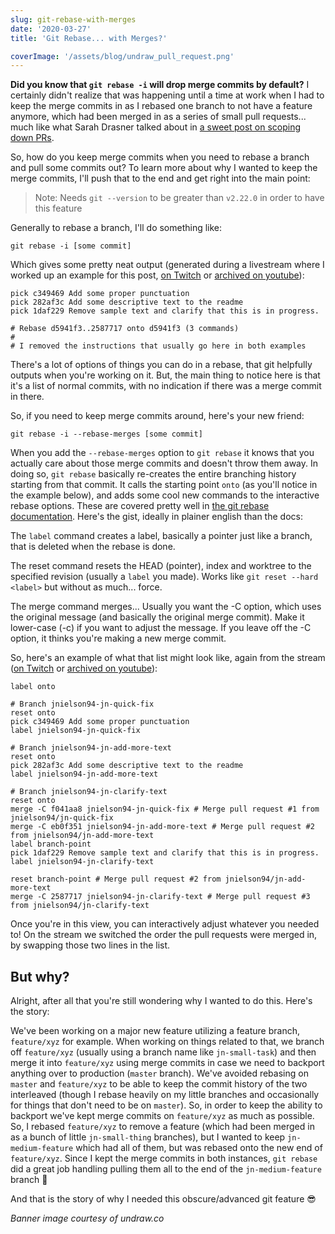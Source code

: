 ```yaml
---
slug: git-rebase-with-merges
date: '2020-03-27'
title: 'Git Rebase... with Merges?'

coverImage: '/assets/blog/undraw_pull_request.png'
---
```


**Did you know that `git rebase -i` will drop merge commits by default?** I
certainly didn't realize that was happening until a time at work when I had to
keep the merge commits in as I rebased one branch to not have a feature anymore,
which had been merged in as a series of small pull requests... much like what
Sarah Drasner talked about in
[a sweet post on scoping down PRs](https://www.netlify.com/blog/2020/03/31/how-to-scope-down-prs/).

So, how do you keep merge commits when you need to rebase a branch and pull some
commits out? To learn more about why I wanted to keep the merge commits, I'll
push that to the end and get right into the main point:

> Note: Needs `git --version` to be greater than `v2.22.0` in order to have this
> feature

Generally to rebase a branch, I'll do something like:

`git rebase -i [some commit]`

Which gives some pretty neat output (generated during a livestream where I
worked up an example for this post,
[on Twitch](https://www.twitch.tv/videos/576429945) or
[archived on youtube](https://www.youtube.com/watch?v=hvMKaa2U6Vw)):

```shell
pick c349469 Add some proper punctuation
pick 282af3c Add some descriptive text to the readme
pick 1daf229 Remove sample text and clarify that this is in progress.

# Rebase d5941f3..2587717 onto d5941f3 (3 commands)
#
# I removed the instructions that usually go here in both examples
```

There's a lot of options of things you can do in a rebase, that git helpfully
outputs when you're working on it. But, the main thing to notice here is that
it's a list of normal commits, with no indication if there was a merge commit in
there.

So, if you need to keep merge commits around, here's your new friend:

`git rebase -i --rebase-merges [some commit]`

When you add the `--rebase-merges` option to `git rebase` it knows that you
actually care about those merge commits and doesn't throw them away. In doing
so, `git rebase` basically re-creates the entire branching history starting from
that commit. It calls the starting point `onto` (as you'll notice in the example
below), and adds some cool new commands to the interactive rebase options. These
are covered pretty well in
[the git rebase documentation](https://git-scm.com/docs/git-rebase). Here's the
gist, ideally in plainer english than the docs:

The `label` command creates a label, basically a pointer just like a branch,
that is deleted when the rebase is done.

The reset command resets the HEAD (pointer), index and worktree to the specified
revision (usually a `label` you made). Works like `git reset --hard <label>` but
without as much... force.

The merge command merges... Usually you want the -C option, which uses the
original message (and basically the original merge commit). Make it lower-case
(-c) if you want to adjust the message. If you leave off the -C option, it
thinks you're making a new merge commit.

So, here's an example of what that list might look like, again from the stream
([on Twitch](https://www.twitch.tv/videos/576429945) or
[archived on youtube](https://www.youtube.com/watch?v=hvMKaa2U6Vw)):

```shell
label onto

# Branch jnielson94-jn-quick-fix
reset onto
pick c349469 Add some proper punctuation
label jnielson94-jn-quick-fix

# Branch jnielson94-jn-add-more-text
reset onto
pick 282af3c Add some descriptive text to the readme
label jnielson94-jn-add-more-text

# Branch jnielson94-jn-clarify-text
reset onto
merge -C f041aa8 jnielson94-jn-quick-fix # Merge pull request #1 from jnielson94/jn-quick-fix
merge -C eb0f351 jnielson94-jn-add-more-text # Merge pull request #2 from jnielson94/jn-add-more-text
label branch-point
pick 1daf229 Remove sample text and clarify that this is in progress.
label jnielson94-jn-clarify-text

reset branch-point # Merge pull request #2 from jnielson94/jn-add-more-text
merge -C 2587717 jnielson94-jn-clarify-text # Merge pull request #3 from jnielson94/jn-clarify-text
```

Once you're in this view, you can interactively adjust whatever you needed to!
On the stream we switched the order the pull requests were merged in, by
swapping those two lines in the list.

## But why?

Alright, after all that you're still wondering why I wanted to do this. Here's
the story:

We've been working on a major new feature utilizing a feature branch,
`feature/xyz` for example. When working on things related to that, we branch off
`feature/xyz` (usually using a branch name like `jn-small-task`) and then merge
it into `feature/xyz` using merge commits in case we need to backport anything
over to production (`master` branch). We've avoided rebasing on `master` and
`feature/xyz` to be able to keep the commit history of the two interleaved
(though I rebase heavily on my little branches and occasionally for things that
don't need to be on `master`). So, in order to keep the ability to backport
we've kept merge commits on `feature/xyz` as much as possible. So, I rebased
`feature/xyz` to remove a feature (which had been merged in as a bunch of little
`jn-small-thing` branches), but I wanted to keep `jn-medium-feature` which had
all of them, but was rebased onto the new end of `feature/xyz`. Since I kept the
merge commits in both instances, `git rebase` did a great job handling pulling
them all to the end of the `jn-medium-feature` branch 🎉

And that is the story of why I needed this obscure/advanced git feature 😎

_Banner image courtesy of undraw.co_
